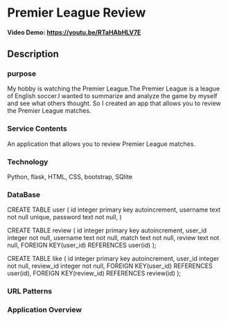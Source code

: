 # Premier League Review
#### Video Demo: https://youtu.be/RTaHAbHLV7E
## Description
### purpose
My hobby is watching the Premier League.The Premier League is a league of English soccer.I wanted to summarize and analyze the game by myself and see what others thought. So I created an app that allows you to review the Premier League matches.
### Service Contents
An application that allows you to review Premier League matches.
### Technology
Python, flask, HTML, CSS, bootstrap, SQlite
### DataBase
CREATE TABLE user (
    id integer primary key autoincrement,
    username text not null unique,
    password text not null,
)

CREATE TABLE review (
    id integer primary key autoincrement,
    user_id integer not null,
    username text not null,
    match text not null,
    review text not null,
    FOREIGN KEY(user_id) REFERENCES user(id)
);

CREATE TABLE like (
    id integer primary key autoincrement,
    user_id integer not null,
    review_id integer not null,
    FOREIGN KEY(user_id) REFERENCES user(id),
    FOREIGN KEY(review_id) REFERENCES review(id)
);
### URL Patterns

### Application Overview
